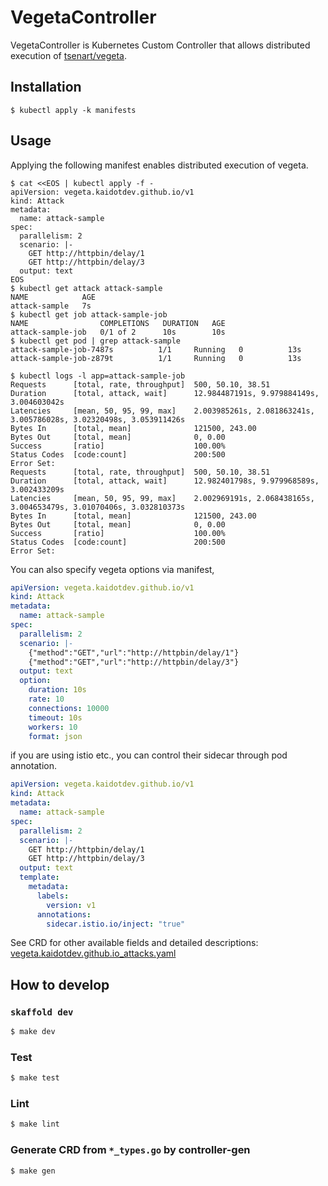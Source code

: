 # VegetaController

VegetaController is Kubernetes Custom Controller that allows distributed execution of [tsenart/vegeta](https://github.com/tsenart/vegeta).

## Installation

```shell
$ kubectl apply -k manifests
```

## Usage

Applying the following manifest enables distributed execution of vegeta.

```shell
$ cat <<EOS | kubectl apply -f -
apiVersion: vegeta.kaidotdev.github.io/v1
kind: Attack
metadata:
  name: attack-sample
spec:
  parallelism: 2
  scenario: |-
    GET http://httpbin/delay/1
    GET http://httpbin/delay/3
  output: text
EOS
$ kubectl get attack attack-sample
NAME            AGE
attack-sample   7s
$ kubectl get job attack-sample-job
NAME                COMPLETIONS   DURATION   AGE
attack-sample-job   0/1 of 2      10s        10s
$ kubectl get pod | grep attack-sample
attack-sample-job-7487s          1/1     Running   0          13s
attack-sample-job-z879t          1/1     Running   0          13s

$ kubectl logs -l app=attack-sample-job
Requests      [total, rate, throughput]  500, 50.10, 38.51
Duration      [total, attack, wait]      12.984487191s, 9.979884149s, 3.004603042s
Latencies     [mean, 50, 95, 99, max]    2.003985261s, 2.081863241s, 3.005786028s, 3.02320498s, 3.053911426s
Bytes In      [total, mean]              121500, 243.00
Bytes Out     [total, mean]              0, 0.00
Success       [ratio]                    100.00%
Status Codes  [code:count]               200:500
Error Set:
Requests      [total, rate, throughput]  500, 50.10, 38.51
Duration      [total, attack, wait]      12.982401798s, 9.979968589s, 3.002433209s
Latencies     [mean, 50, 95, 99, max]    2.002969191s, 2.068438165s, 3.004653479s, 3.01070406s, 3.032810373s
Bytes In      [total, mean]              121500, 243.00
Bytes Out     [total, mean]              0, 0.00
Success       [ratio]                    100.00%
Status Codes  [code:count]               200:500
Error Set:
```

You can also specify vegeta options via manifest,

```yaml
apiVersion: vegeta.kaidotdev.github.io/v1
kind: Attack
metadata:
  name: attack-sample
spec:
  parallelism: 2
  scenario: |-
    {"method":"GET","url":"http://httpbin/delay/1"}
    {"method":"GET","url":"http://httpbin/delay/3"}
  output: text
  option:
    duration: 10s
    rate: 10
    connections: 10000
    timeout: 10s
    workers: 10
    format: json
```

if you are using istio etc., you can control their sidecar through pod annotation.

```yaml
apiVersion: vegeta.kaidotdev.github.io/v1
kind: Attack
metadata:
  name: attack-sample
spec:
  parallelism: 2
  scenario: |-
    GET http://httpbin/delay/1
    GET http://httpbin/delay/3
  output: text
  template:
    metadata:
      labels:
        version: v1
      annotations:
        sidecar.istio.io/inject: "true"
```

See CRD for other available fields and detailed descriptions: [vegeta.kaidotdev.github.io_attacks.yaml](https://github.com/kaidotdev/vegeta-controller/blob/master/manifests/crd/vegeta.kaidotdev.github.io_attacks.yaml)

## How to develop

### `skaffold dev`

```sh
$ make dev
```

### Test

```sh
$ make test
```

### Lint

```sh
$ make lint
```

### Generate CRD from `*_types.go` by controller-gen

```sh
$ make gen
```
